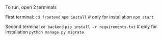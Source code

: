 To run, open 2 terminals

First terminal:
`cd frontend` 
`npm install` # only for installation 
`npm start`

Second terminal
`cd backend`
`pip install -r requirements.txt` # only for installation
`python manage.py migrate`
